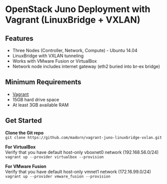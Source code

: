 OpenStack Juno Deployment with Vagrant (LinuxBridge + VXLAN)
==============================================================
Features
------------
* Three Nodes (Controller, Network, Compute) - Ubuntu 14.04
* LinuxBridge with VXLAN tunneling
* Works with VMware Fusion or VirtualBox
* Network node includes internet gateway (eth2 buried into br-ex bridge)

Minimum Requirements
---------------------
* [Vagrant](http://www.vagrantup.com)
* 15GB hard drive space
* At least 3GB available RAM

Get Started
------------
**Clone the Git repo** <br /> 
``git clone https://github.com/madorn/vagrant-juno-linuxbridge-vxlan.git`` <br /> 

**For VirtualBox** <br />
Verify that you have default host-only vboxnet0 network (192.168.56.0/24) <br /> 
``vagrant up --provider virtualbox --provision``

**For VMware Fusion** <br />
Verify that you have default host-only vmnet1 network (172.16.99.0/24) <br /> 
``vagrant up --provider vmware_fusion --provision``
